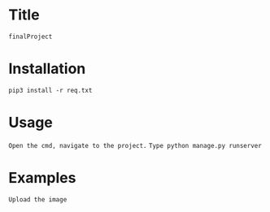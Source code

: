 # Title
```finalProject```

# Installation

```pip3 install -r req.txt```

# Usage

```Open the cmd, navigate to the project.```
```Type python manage.py runserver```

# Examples

```Upload the image```

